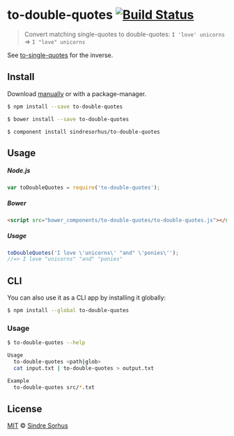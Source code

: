 # to-double-quotes [![Build Status](https://travis-ci.org/sindresorhus/to-double-quotes.svg?branch=master)](https://travis-ci.org/sindresorhus/to-double-quotes)

> Convert matching single-quotes to double-quotes: `I 'love' unicorns` => `I "love" unicorns`

See [to-single-quotes](https://github.com/sindresorhus/to-single-quotes) for the inverse.


## Install

Download [manually](https://github.com/sindresorhus/to-double-quotes/releases) or with a package-manager.

```bash
$ npm install --save to-double-quotes
```

```bash
$ bower install --save to-double-quotes
```

```basb
$ component install sindresorhus/to-double-quotes
```


## Usage

##### Node.js

```js
var toDoubleQuotes = require('to-double-quotes');
```

##### Bower

```html
<script src="bower_components/to-double-quotes/to-double-quotes.js"></script>
```

##### Usage

```js
toDoubleQuotes('I love \'unicorns\' "and" \'ponies\'');
//=> I love "unicorns" "and" "ponies"
```


## CLI

You can also use it as a CLI app by installing it globally:

```bash
$ npm install --global to-double-quotes
```

### Usage

```bash
$ to-double-quotes --help

Usage
  to-double-quotes <path|glob>
  cat input.txt | to-double-quotes > output.txt

Example
  to-double-quotes src/*.txt
```


## License

[MIT](http://opensource.org/licenses/MIT) © [Sindre Sorhus](http://sindresorhus.com)

